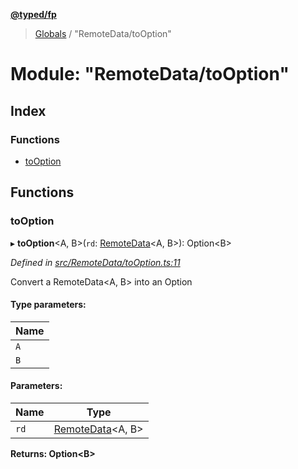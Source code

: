 **[@typed/fp](../README.md)**

> [Globals](../globals.md) / "RemoteData/toOption"

# Module: "RemoteData/toOption"

## Index

### Functions

* [toOption](_remotedata_tooption_.md#tooption)

## Functions

### toOption

▸ **toOption**\<A, B>(`rd`: [RemoteData](_remotedata_remotedata_.md#remotedata)\<A, B>): Option\<B>

*Defined in [src/RemoteData/toOption.ts:11](https://github.com/TylorS/typed-fp/blob/ac98ca1/src/RemoteData/toOption.ts#L11)*

Convert a RemoteData<A, B> into an Option<B>

#### Type parameters:

Name |
------ |
`A` |
`B` |

#### Parameters:

Name | Type |
------ | ------ |
`rd` | [RemoteData](_remotedata_remotedata_.md#remotedata)\<A, B> |

**Returns:** Option\<B>

